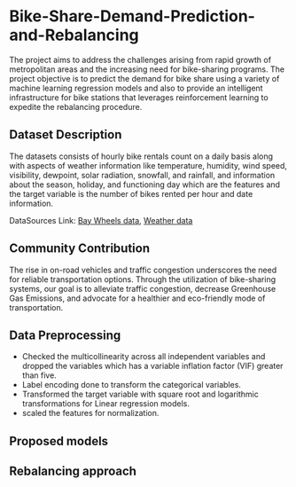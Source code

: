 # Bike-Share-Demand-Prediction-and-Rebalancing
The project aims to address the challenges arising from rapid growth of metropolitan areas and the increasing need for bike-sharing programs. The project objective is to predict the demand for bike share using a variety of machine learning regression models and also to provide an intelligent infrastructure for bike stations that leverages reinforcement learning to expedite the rebalancing procedure.

## Dataset Description
The datasets consists of hourly bike rentals count on a daily basis along with aspects of weather information like temperature, humidity, wind speed, visibility, dewpoint, solar radiation, snowfall, and rainfall, and information about the season, holiday, and functioning day which are the features and the target variable is the number of bikes rented per hour and date information.

DataSources Link: [Bay Wheels data](https://www.lyft.com/bikes/bay-wheels/system-data), [Weather data](https://meteostat.net/en/)

## Community Contribution
The rise in on-road vehicles and traffic congestion underscores the need for reliable transportation options. Through the utilization of bike-sharing systems, our goal is to alleviate traffic congestion, decrease Greenhouse Gas Emissions, and advocate for a healthier and eco-friendly mode of transportation.

## Data Preprocessing
- Checked the multicollinearity across all independent variables and dropped the variables which has a variable inflation factor (VIF) greater than five.
- Label encoding done to transform the categorical variables. 
- Transformed the target variable with square root and logarithmic transformations for Linear regression models.
- scaled the features for normalization.

## Proposed models 


## Rebalancing approach

